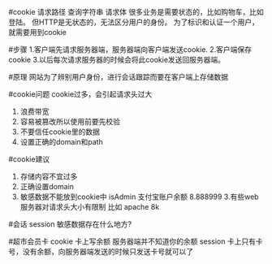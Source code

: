 #cookie
请求路径 查询字符串 请求体 
很多业务是需要状态的，比如购物车，比如登陆。
但HTTP是无状态的，无法区分用户的身份。
为了标识和认证一个用户，就需要用到cookie

#步骤
1.客户端先请求服务器端，服务器端向客户端发送cookie.
2.客户端保存cookie
3.以后每次请求服务器的时候会将此cookie发送回服务器端。

#原理
网站为了辨别用户身份，进行会话跟踪而要在客户端上存储数据

#cookie问题
cookie过多，会引起请求头过大
1. 浪费带宽
2. 容易被篡改所以使用前要先校验
3. 不要信任cookie里的数据
4. 设置正确的domain和path

#cookie建议
1. 存储内容不宜过多
2. 正确设置domain
3. 敏感数据不能放到cookie中 isAdmin 支付宝账户余额  8.888999
3.有些web服务器对请求头大小有限制 比如 apache 8k

#会话 session
敏感数据存在什么地方?

#超市会员卡
cookie 卡上写余额 服务器端并不知道你的余额
session 卡上只有卡号，没有余额，向服务器端发送的时候只发送卡号就可以了






